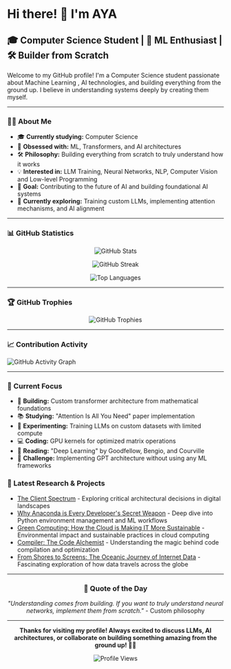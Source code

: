 # Hi there! 👋 I'm AYA

## 🎓 Computer Science Student | 🤖 ML Enthusiast | 🛠️ Builder from Scratch

Welcome to my GitHub profile! I'm a Computer Science student passionate about Machine Learning , AI technologies, and building everything from the ground up. I believe in understanding systems deeply by creating them myself.

---

### 🧑‍💻 About Me

- 🎓 **Currently studying:** Computer Science 
- 🤖 **Obsessed with:** ML, Transformers, and AI architectures
- 🛠️ **Philosophy:** Building everything from scratch to truly understand how it works
- 💡 **Interested in:** LLM Training, Neural Networks, NLP, Computer Vision and Low-level Programming
- 🎯 **Goal:** Contributing to the future of AI and building foundational AI systems
- 🔬 **Currently exploring:** Training custom LLMs, implementing attention mechanisms, and AI alignment

---

### 📊 GitHub Statistics

<div align="center">

![GitHub Stats](https://github-readme-stats.vercel.app/api?username=AYAAT1&show_icons=true&theme=radical&hide_border=true&count_private=true)

![GitHub Streak](https://github-readme-streak-stats.herokuapp.com/?user=AYAAT1&theme=radical&hide_border=true)

![Top Languages](https://github-readme-stats.vercel.app/api/top-langs/?username=AYAAT1&layout=compact&theme=radical&hide_border=true)

</div>

---

### 🏆 GitHub Trophies
<div align="center">

![GitHub Trophies](https://github-profile-trophy.vercel.app/?username=AYAAT1&theme=radical&no-frame=true&margin-w=15)

</div>

---


### 📈 Contribution Activity

![GitHub Activity Graph](https://github-readme-activity-graph.vercel.app/graph?username=AYAAT1&theme=radical&hide_border=true)

---

### 🎯 Current Focus

- 🧠 **Building:** Custom transformer architecture from mathematical foundations
- 📚 **Studying:** "Attention Is All You Need" paper implementation
- 🔬 **Experimenting:** Training LLMs on custom datasets with limited compute
- 💻 **Coding:** GPU kernels for optimized matrix operations
- 📖 **Reading:** "Deep Learning" by Goodfellow, Bengio, and Courville
- 🎪 **Challenge:** Implementing GPT architecture without using any ML frameworks



### 📝 Latest Research & Projects
<!-- BLOG-POST-LIST:START -->
- [The Client Spectrum](https://yourblog.com/client-spectrum) - Exploring critical architectural decisions in digital landscapes
- [Why Anaconda is Every Developer's Secret Weapon](https://medium.com/@ayasc/why-anaconda-is-every-developers-secret-weapon-6171c480d03e) - Deep dive into Python environment management and ML workflows
- [Green Computing: How the Cloud is Making IT More Sustainable](https://medium.com/@ayasc/green-computing-how-the-cloud-is-making-it-more-sustainable-3409dcb78232) - Environmental impact and sustainable practices in cloud computing
- [Compiler: The Code Alchemist](https://medium.com/@ayasc/compiler-the-code-alchemist-f9d50c3d8354) - Understanding the magic behind code compilation and optimization
- [From Shores to Screens: The Oceanic Journey of Internet Data](https://medium.com/@ayasc/from-shores-to-screens-the-oceanic-journey-of-internet-data-69eb7f27162f) - Fascinating exploration of how data travels across the globe
<!-- BLOG-POST-LIST:END -->

---


<div align="center">

### 💭 Quote of the Day
*"Understanding comes from building. If you want to truly understand neural networks, implement them from scratch."* - Custom philosophy

---

**Thanks for visiting my profile! Always excited to discuss LLMs, AI architectures, or collaborate on building something amazing from the ground up! 🤖🚀**

![Profile Views](https://komarev.com/ghpvc/?username=AYAAT1&color=brightgreen&style=flat-square&label=Profile+Views)

</div>
